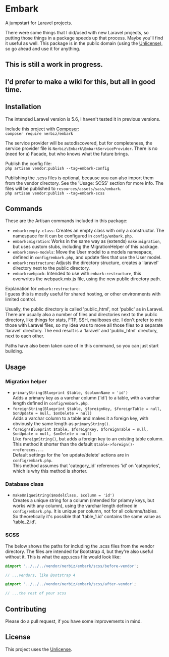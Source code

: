 # Embark
A jumpstart for Laravel projects.

There were some things that I did/used with new Laravel projects, so putting those things in a package speeds up that process. Maybe you'll find it useful as well. This package is in the public domain (using the [Unlicense](http://unlicense.org/)), so go ahead and use it for anything.

## This is still a work in progress.
## I'd prefer to make a wiki for this, but all in good time.

## Installation
The intended Laravel version is 5.6, I haven't tested it in previous versions.

Include this project with [Composer](https://getcomposer.org/):  
```composer require nerbiz/embark```

The service provider will be autodiscovered, but for completeness, the service provider file is `Nerbiz\Embark\EmbarkServiceProvider`. There is no (need for a) Facade, but who knows what the future brings.

Publish the config file:  
```php artisan vendor:publish --tag=embark-config```

Publishing the .scss files is optional, because you can also import them from the vendor directory. See the 'Usage: SCSS' section for more info. The files will be published to `resources/assets/sass/embark`.  
```php artisan vendor:publish --tag=embark-scss```

## Commands
These are the Artisan commands included in this package:
* `embark:empty-class`: Creates an empty class with only a constructor. The namespace for it can be configured in `config/embark.php`.
* `embark:migration`: Works in the same way as (extends) `make:migration`, but uses custom stubs, including the MigrationHelper of this package.
* `embark:move-models`: Move the User model to a models namespace, defined in `config/embark.php`, and update files that use the User model.
* `embark:restructure`: Adjusts the directory structure, creates a 'laravel' directory next to the public directory.
* `embark:webpack`: Intended to use with `embark:restructure`, this overwrites the webpack.mix.js file, using the new public directory path.

Explanation for `embark:restructure`:  
I guess this is mostly useful for shared hosting, or other environments with limited control.

Usually, the public directory is called 'public_html', not 'public' as in Laravel. There are usually also a number of files and directories next to the public directory, like things for stats, FTP, SSH, mailboxes etc. I don't prefer to mix those with Laravel files, so my idea was to move all those files to a separate 'laravel' directory. The end result is a 'laravel' and 'public_html' directory, next to each other.

Paths have also been taken care of in this command, so you can just start building.

## Usage
### Migration helper
* `primaryString(Blueprint $table, $columnName = 'id')`  
Adds a primary key as a varchar column ('id') to a table, with a varchar length defined in `config/embark.php`.
* `foreignString(Blueprint $table, $foreignKey, $foreignTable = null, $onUpdate = null, $onDelete = null)`  
Adds a varchar column to a table and makes it a foreign key, with obviously the same length as `primaryString()`.
* `foreign(Blueprint $table, $foreignKey, $foreignTable = null, $onUpdate = null, $onDelete = null)`  
Like `foreignString()`, but adds a foreign key to an existing table column. This method it shorter than the default `$table->foreign()->refereces...`.  
Default settings for the 'on update/delete' actions are in `config/embark.php`.  
This method assumes that 'category_id' references 'id' on 'categories', which is why this method is shorter.

### Database class
* `makeUniqueString($modelClass, $column = 'id')`  
Creates a unique string for a column (intended for priamry keys, but works with any column), using the varchar length defined in `config/embark.php`. It is unique per column, not for all columns/tables. So theoretically it's possible that 'table_1.id' contains the same value as 'table_2.id'.

### SCSS
The below shows the paths for including the .scss files from the vendor directory. The files are intended for Bootstrap 4, but they're also useful without it. This is what the app.scss file would look like:

```scss
@import '../../../vendor/nerbiz/embark/scss/before-vendor';

// ...vendors, like Bootstrap 4

@import '../../../vendor/nerbiz/embark/scss/after-vendor';

// ...the rest of your scss
```

## Contributing
Please do a pull request, if you have some improvements in mind.

## License
This project uses the [Unlicense](http://unlicense.org/).

